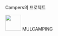 Campers의 프로젝트

<img width="50px" height="50px" src="https://user-images.githubusercontent.com/96907223/188315277-d200ad0f-62f8-4955-ac35-e563163807ac.png"/> MULCAMPING


